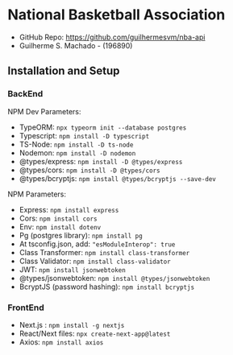 # National Basketball Association

* GitHub Repo: https://github.com/guilhermesvm/nba-api
* Guilherme S. Machado - (196890)

## Installation and Setup

### BackEnd

NPM Dev Parameters:
- TypeORM: `npx typeorm init --database postgres`
- Typescript: `npm install -D typescript`
- TS-Node: `npm install -D ts-node`
- Nodemon: `npm install -D nodemon`
- @types/express: `npm install -D @types/express`
- @types/cors: `npm install -D @types/cors`
- @types/bcryptjs: `npm install @types/bcryptjs --save-dev`

NPM Parameters:

- Express: `npm install express`
- Cors: `npm install cors`
- Env: `npm install dotenv`
- Pg (postgres library): `npm install pg`
- At tsconfig.json, add: `"esModuleInterop": true`
- Class Transformer: `npm install class-transformer`
- Class Validator: `npm install class-validator`
- JWT: `npm install jsonwebtoken`
- @types/jsonwebtoken: `npm install @types/jsonwebtoken`
- BcryptJS (password hashing): `npm install bcryptjs`


### FrontEnd

- Next.js : `npm install -g nextjs`
- React/Next files: `npx create-next-app@latest`
- Axios: `npm install axios`





